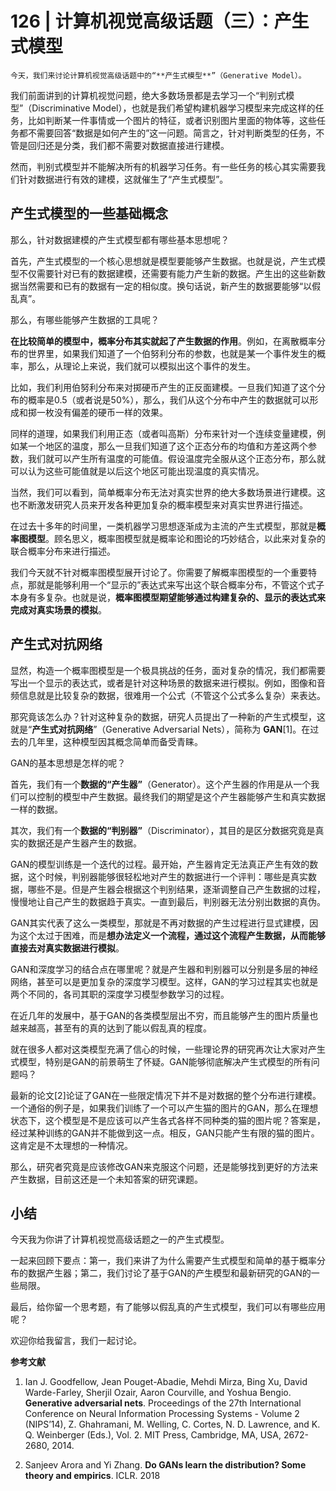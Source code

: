 # 126 | 计算机视觉高级话题（三）：产生式模型

    今天，我们来讨论计算机视觉高级话题中的“**产生式模型**”（Generative Model）。

我们前面讲到的计算机视觉问题，绝大多数场景都是去学习一个“判别式模型”（Discriminative Model），也就是我们希望构建机器学习模型来完成这样的任务，比如判断某一件事情或一个图片的特征，或者识别图片里面的物体等，这些任务都不需要回答“数据是如何产生的”这一问题。简言之，针对判断类型的任务，不管是回归还是分类，我们都不需要对数据直接进行建模。

然而，判别式模型并不能解决所有的机器学习任务。有一些任务的核心其实需要我们针对数据进行有效的建模，这就催生了“产生式模型”。

## 产生式模型的一些基础概念

那么，针对数据建模的产生式模型都有哪些基本思想呢？

首先，产生式模型的一个核心思想就是模型要能够产生数据。也就是说，产生式模型不仅需要针对已有的数据建模，还需要有能力产生新的数据。产生出的这些新数据当然需要和已有的数据有一定的相似度。换句话说，新产生的数据要能够“以假乱真”。

那么，有哪些能够产生数据的工具呢？

**在比较简单的模型中，概率分布其实就起了产生数据的作用**。例如，在离散概率分布的世界里，如果我们知道了一个伯努利分布的参数，也就是某一个事件发生的概率，那么，从理论上来说，我们就可以模拟出这个事件的发生。

比如，我们利用伯努利分布来对掷硬币产生的正反面建模。一旦我们知道了这个分布的概率是0.5（或者说是50%），那么，我们从这个分布中产生的数据就可以形成和掷一枚没有偏差的硬币一样的效果。

同样的道理，如果我们利用正态（或者叫高斯）分布来针对一个连续变量建模，例如某一个地区的温度，那么一旦我们知道了这个正态分布的均值和方差这两个参数，我们就可以产生所有温度的可能值。假设温度完全服从这个正态分布，那么就可以认为这些可能值就是以后这个地区可能出现温度的真实情况。

当然，我们可以看到，简单概率分布无法对真实世界的绝大多数场景进行建模。这也不断激发研究人员来开发各种更加复杂的概率模型来对真实世界进行描述。

在过去十多年的时间里，一类机器学习思想逐渐成为主流的产生式模型，那就是**概率图模型**。顾名思义，概率图模型就是概率论和图论的巧妙结合，以此来对复杂的联合概率分布来进行描述。

我们今天就不针对概率图模型展开讨论了。你需要了解概率图模型的一个重要特点，那就是能够利用一个“显示的”表达式来写出这个联合概率分布，不管这个式子本身有多复杂。也就是说，**概率图模型期望能够通过构建复杂的、显示的表达式来完成对真实场景的模拟**。

## 产生式对抗网络

显然，构造一个概率图模型是一个极具挑战的任务，面对复杂的情况，我们都需要写出一个显示的表达式，或者是针对这种场景的数据来进行模拟。例如，图像和音频信息就是比较复杂的数据，很难用一个公式（不管这个公式多么复杂）来表达。

那究竟该怎么办？针对这种复杂的数据，研究人员提出了一种新的产生式模型，这就是“**产生式对抗网络**”（Generative Adversarial Nets），简称为 **GAN**\[1\]。在过去的几年里，这种模型因其概念简单而备受青睐。

GAN的基本思想是怎样的呢？

首先，我们有一个**数据的“产生器”**（Generator）。这个产生器的作用是从一个我们可以控制的模型中产生数据。最终我们的期望是这个产生器能够产生和真实数据一样的数据。

其次，我们有一个**数据的“判别器”**（Discriminator），其目的是区分数据究竟是真实的数据还是产生器产生的数据。

GAN的模型训练是一个迭代的过程。最开始，产生器肯定无法真正产生有效的数据，这个时候，判别器能够很轻松地对产生的数据进行一个评判：哪些是真实数据，哪些不是。但是产生器会根据这个判别结果，逐渐调整自己产生数据的过程，慢慢地让自己产生的数据趋于真实。一直到最后，判别器无法分别出数据的真伪。

GAN其实代表了这么一类模型，那就是不再对数据的产生过程进行显式建模，因为这个太过于困难，而是**想办法定义一个流程，通过这个流程产生数据，从而能够直接去对真实数据进行模拟**。

GAN和深度学习的结合点在哪里呢？就是产生器和判别器可以分别是多层的神经网络，甚至可以是更加复杂的深度学习模型。这样，GAN的学习过程其实也就是两个不同的，各司其职的深度学习模型参数学习的过程。

在近几年的发展中，基于GAN的各类模型层出不穷，而且能够产生的图片质量也越来越高，甚至有的真的达到了能以假乱真的程度。

就在很多人都对这类模型充满了信心的时候，一些理论界的研究再次让大家对产生式模型，特别是GAN的前景萌生了怀疑。GAN能够彻底解决产生式模型的所有问题吗？

最新的论文\[2\]论证了GAN在一些限定情况下并不是对数据的整个分布进行建模。一个通俗的例子是，如果我们训练了一个可以产生猫的图片的GAN，那么在理想状态下，这个模型是不是应该可以产生各式各样不同种类的猫的图片呢？答案是，经过某种训练的GAN并不能做到这一点。相反，GAN只能产生有限的猫的图片。这肯定是不太理想的一种情况。

那么，研究者究竟是应该修改GAN来克服这个问题，还是能够找到更好的方法来产生数据，目前这还是一个未知答案的研究课题。

## 小结

今天我为你讲了计算机视觉高级话题之一的产生式模型。

一起来回顾下要点：第一，我们来讲了为什么需要产生式模型和简单的基于概率分布的数据产生器；第二，我们讨论了基于GAN的产生模型和最新研究的GAN的一些局限。

最后，给你留一个思考题，有了能够以假乱真的产生式模型，我们可以有哪些应用呢？

欢迎你给我留言，我们一起讨论。

**参考文献**

1.  Ian J. Goodfellow, Jean Pouget-Abadie, Mehdi Mirza, Bing Xu, David Warde-Farley, Sherjil Ozair, Aaron Courville, and Yoshua Bengio. **Generative adversarial nets**. Proceedings of the 27th International Conference on Neural Information Processing Systems - Volume 2 (NIPS’14), Z. Ghahramani, M. Welling, C. Cortes, N. D. Lawrence, and K. Q. Weinberger (Eds.), Vol. 2. MIT Press, Cambridge, MA, USA, 2672-2680, 2014.
    
2.  Sanjeev Arora and Yi Zhang. **Do GANs learn the distribution? Some theory and empirics**. ICLR. 2018
    